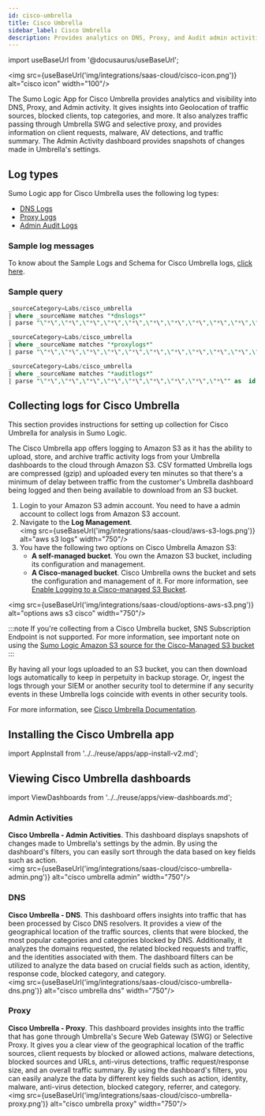```yaml
---
id: cisco-umbrella
title: Cisco Umbrella
sidebar_label: Cisco Umbrella
description: Provides analytics on DNS, Proxy, and Audit admin activities.
---
```


import useBaseUrl from '@docusaurus/useBaseUrl';

<img src={useBaseUrl('img/integrations/saas-cloud/cisco-icon.png')} alt="cisco icon" width="100"/>

The Sumo Logic App for Cisco Umbrella provides analytics and visibility into DNS, Proxy, and Admin activity. It gives insights into Geolocation of traffic sources, blocked clients, top categories, and more. It also analyzes traffic passing through Umbrella SWG and selective proxy, and provides information on client requests, malware, AV detections, and traffic summary. The Admin Activity dashboard provides snapshots of changes made in Umbrella's settings.

## Log types

Sumo Logic app for Cisco Umbrella uses the following log types:
* [DNS Logs](https://docs.umbrella.com/deployment-umbrella/docs/log-formats-and-versioning#dns)
* [Proxy Logs](https://docs.umbrella.com/deployment-umbrella/docs/log-formats-and-versioning#proxy)
* [Admin Audit Logs](https://docs.umbrella.com/deployment-umbrella/docs/log-formats-and-versioning#audit)

### Sample log messages

To know about the Sample Logs and Schema for Cisco Umbrella logs, [click here](https://docs.umbrella.com/deployment-umbrella/docs/log-formats-and-versioning#format).

### Sample query

```sql title="DNS Logs"
_sourceCategory=Labs/cisco_umbrella
| where _sourceName matches "*dnslogs*"
| parse "\"*\",\"*\",\"*\",\"*\",\"*\",\"*\",\"*\",\"*\",\"*\",\"*\",\"*\",\"*\",\"*\"" as timestamp,identity,identites_all,internal_ip,external_ip,action,query_type,response_code,domain_name,categories,first_identity_type_matched,all_identity_types,blocked_categories
```

```sql title="Proxy Logs"
_sourceCategory=Labs/cisco_umbrella
| where _sourceName matches "*proxylogs*"
| parse "\"*\",\"*\",\"*\",\"*\",\"*\",\"*\",\"*\",\"*\",\"*\",\"*\",\"*\",\"*\",\"*\",\"*\",\"*\",\"*\",\"*\",\"*\",\"*\",\"*\",\"*\",\"*\",\"*\",\"*\",\"*\",\"*\",\"*\",\"*\",\"*\",\"*\",\"*\",\"*\",\"*\",\"*\",\"*\"" as timestamp,policy_identity_label,internal_client_ip,external_client_ip,destination_ip,content_type,action,url,referer,user_agent,status_code,request_size,response_size,response_body_size,sha256,categories,av_detections,PUAs,AMP_disposition,AMP_malware_name,AMP_score,policy_identity_type,blocked_categories,identities,identity_types,request_method,DLP_status,certificate_errors,file_name,ruleset_ID,rule_ID,destination_list_IDs,isolate_action,file_action,warn_status
```

```sql title=Admin Logs"
_sourceCategory=Labs/cisco_umbrella
| where _sourceName matches "*auditlogs*"
| parse "\"*\",\"*\",\"*\",\"*\",\"*\",\"*\",\"*\",\"*\",\"*\"" as  id, timestamp, email, user, type, action, ip, before, after
```

## Collecting logs for Cisco Umbrella

This section provides instructions for setting up collection for Cisco Umbrella for analysis in Sumo Logic.

The Cisco Umbrella app offers logging to Amazon S3 as it has the ability to upload, store, and archive traffic activity logs from your Umbrella dashboards to the cloud through Amazon S3. CSV formatted Umbrella logs are compressed (gzip) and uploaded every ten minutes so that there's a minimum of delay between traffic from the customer's Umbrella dashboard being logged and then being available to download from an S3 bucket.

1. Login to your Amazon S3 admin account. You need to have a admin account to collect logs from Amazon S3 account.
2. Navigate to the **Log Management**.<br/><img src={useBaseUrl('img/integrations/saas-cloud/aws-s3-logs.png')} alt="aws s3 logs" width="750"/>
3. You have the following two options on Cisco Umbrella Amazon S3:
   * **A self-managed bucket**. You own the Amazon S3 bucket, including its configuration and management.
   * **A Cisco-managed bucket**. Cisco Umbrella owns the bucket and sets the configuration and management of it. For more information, see [Enable Logging to a Cisco-managed S3 Bucket](https://docs.umbrella.com/deployment-umbrella/docs/cisco-managed-s3-bucket).

 <img src={useBaseUrl('img/integrations/saas-cloud/options-aws-s3.png')} alt="options aws s3 cisco" width="750"/>

:::note
If you're collecting from a Cisco Umbrella bucket, SNS Subscription Endpoint is not supported. For more information, see important note on using the [Sumo Logic Amazon S3 source for the Cisco-Managed S3 bucket](/docs/send-data/hosted-collectors/amazon-aws/aws-s3-source/#cisco-umbrella)
:::

By having all your logs uploaded to an S3 bucket, you can then download logs automatically to keep in perpetuity in backup storage. Or, ingest the logs through your SIEM or another security tool to determine if any security events in these Umbrella logs coincide with events in other security tools.

For more information, see [Cisco Umbrella Documentation](https://docs.umbrella.com/managed-services/docs/msc-manage-logs).

## Installing the Cisco Umbrella app

import AppInstall from '../../reuse/apps/app-install-v2.md';

<AppInstall/>

## Viewing Cisco Umbrella dashboards

import ViewDashboards from '../../reuse/apps/view-dashboards.md';

<ViewDashboards/>

### Admin Activities

**Cisco Umbrella - Admin Activities**. This dashboard displays snapshots of changes made to Umbrella's settings by the admin. By using the dashboard's filters, you can easily sort through the data based on key fields such as action.<br/><img src={useBaseUrl('img/integrations/saas-cloud/cisco-umbrella-admin.png')} alt="cisco umbrella admin" width="750"/>

### DNS

**Cisco Umbrella - DNS**. This dashboard offers insights into traffic that has been processed by Cisco DNS resolvers. It provides a view of the geographical location of the traffic sources, clients that were blocked, the most popular categories and categories blocked by DNS. Additionally, it analyzes the domains requested, the related blocked requests and traffic, and the identities associated with them. The dashboard filters can be utilized to analyze the data based on crucial fields such as action, identity, response code, blocked category, and category.<br/><img src={useBaseUrl('img/integrations/saas-cloud/cisco-umbrella-dns.png')} alt="cisco umbrella dns" width="750"/>

### Proxy

**Cisco Umbrella - Proxy**. This dashboard provides insights into the traffic that has gone through Umbrella's Secure Web Gateway (SWG) or Selective Proxy. It gives you a clear view of the geographical location of the traffic sources, client requests by blocked or allowed actions, malware detections, blocked sources and URLs, anti-virus detections, traffic request/response size, and an overall traffic summary.
By using the dashboard's filters, you can easily analyze the data by different key fields such as action, identity, malware, anti-virus detection, blocked category, referrer, and category.<br/><img src={useBaseUrl('img/integrations/saas-cloud/cisco-umbrella-proxy.png')} alt="cisco umbrella proxy" width="750"/>

